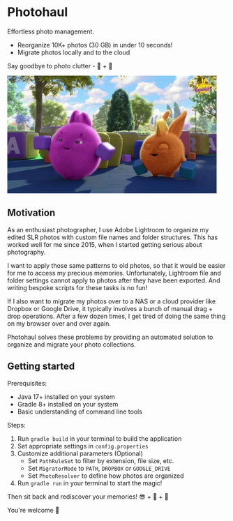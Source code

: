 # Photohaul

Effortless photo management.

- Reorganize 10K+ photos (30 GB) in under 10 seconds!
- Migrate photos locally and to the cloud

Say goodbye to photo clutter - 👋 + 🚀

![Sunny Bunny Tidy Up](sunny-bunny-tidy-up.webp)

## Motivation

As an enthusiast photographer, I use Adobe Lightroom to organize my edited
SLR photos with custom file names and folder structures. This has worked
well for me since 2015, when I started getting serious about photography.

I want to apply those same patterns to old photos, so that it would be
easier for me to access my precious memories. Unfortunately, Lightroom
file and folder settings cannot apply to photos after they have been
exported. And writing bespoke scripts for these tasks is no fun!

If I also want to migrate my photos over to a NAS or a cloud provider
like Dropbox or Google Drive, it typically involves a bunch of manual
drag + drop operations. After a few dozen times, I get tired of doing
the same thing on my browser over and over again.

Photohaul solves these problems by providing an automated solution to
organize and migrate your photo collections.

## Getting started

Prerequisites:

- Java 17+ installed on your system
- Gradle 8+ installed on your system
- Basic understanding of command line tools

Steps:

1. Run `gradle build` in your terminal to build the application
2. Set appropriate settings in `config.properties`
3. Customize additional parameters (Optional)
   - Set `PathRuleSet` to filter by extension, file size, etc.
   - Set `MigratorMode` to `PATH`, `DROPBOX` or `GOOGLE_DRIVE`
   - Set `PhotoResolver` to define how photos are organized
4. Run `gradle run` in your terminal to start the magic!

Then sit back and rediscover your memories! 😎 + 🍹 + 🌴

You're welcome 🙏
